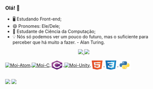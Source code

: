 ### Olá! 👋

- 🖥️ Estudando Front-end;
- 😄 Pronomes: Ele/Dele;
- 📒 Estudante de Ciência da Computação;
- 💡 Nós só podemos ver um pouco do futuro, mas o suficiente para perceber que há muito a fazer. - Alan Turing.

<div align="center">
  <a href="https://github.com/MoisesLimaCC">
  <img height="180em" src="https://github-readme-stats.vercel.app/api?username=MoisesLimaCC&show_icons=true&theme=tokyonight&include_all_commits=true&count_private=true"/>
  <img height="180em" src="https://github-readme-stats.vercel.app/api/top-langs/?username=MoisesLimaCC&layout=compact&langs_count=7&theme=tokyonight"/>
</div>

<div style="display: inline_block"><br>
  <img align="center" alt="Moi-Atom" height="30" width="40" src="https://cdn.jsdelivr.net/gh/devicons/devicon/icons/atom/atom-original.svg">
  <img align="center" alt="Moi-C" height="30" width="40" src="https://cdn.jsdelivr.net/gh/devicons/devicon/icons/c/c-line.svg">
  <img align="center" alt="Moi-Csharp" height="30" width="40" src="https://raw.githubusercontent.com/devicons/devicon/master/icons/csharp/csharp-original.svg">
  <img align="center" alt="Moi-Unity" height="30" width="40" src="https://cdn.jsdelivr.net/gh/devicons/devicon/icons/unity/unity-original.svg">
  <img align="center" alt="Moi-HTML" height="30" width="40" src="https://raw.githubusercontent.com/devicons/devicon/master/icons/html5/html5-original.svg">
  <img align="center" alt="Moi-CSS" height="30" width="40" src="https://raw.githubusercontent.com/devicons/devicon/master/icons/css3/css3-original.svg">
  <img align="center" alt="Moi-Python" height="30" width="40" src="https://raw.githubusercontent.com/devicons/devicon/master/icons/python/python-original.svg">
  
</div>

##

<div>
  
  <a href = "mailto:moiseslimaredes@gmail.com"><img src="https://img.shields.io/badge/Gmail-D14836?style=for-the-badge&logo=gmail&logoColor=white"></a>
  <a href="https://www.linkedin.com/in/moises-lima-90065a228/" target="_blank"><img src="https://img.shields.io/badge/-LinkedIn-%230077B5?style=for-the-badge&logo=linkedin&logoColor=white" target="_blank"></a> 
 
  
 

</div>
